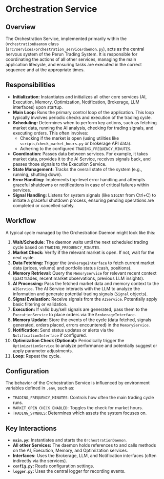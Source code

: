 # Orchestration Service

## Overview

The Orchestration Service, implemented primarily within the `OrchestrationDaemon` class (`src/services/orchestration_service/daemon.py`), acts as the central nervous system of the Perun Trading System. It is responsible for coordinating the actions of all other services, managing the main application lifecycle, and ensuring tasks are executed in the correct sequence and at the appropriate times.

## Responsibilities

*   **Initialization:** Instantiates and initializes all other core services (AI, Execution, Memory, Optimization, Notification, Brokerage, LLM interfaces) upon startup.
*   **Main Loop:** Runs the primary control loop of the application. This loop typically involves periodic checks and execution of the trading cycle.
*   **Scheduling:** Determines when to perform key actions, such as fetching market data, running the AI analysis, checking for trading signals, and executing orders. This often involves:
    *   Checking if the market is open (using utilities like `scripts/check_market_hours.py` or brokerage API data).
    *   Adhering to the configured `TRADING_FREQUENCY_MINUTES`.
*   **Coordination:** Passes data between services. For example, it takes market data, provides it to the AI Service, receives signals back, and passes those signals to the Execution Service.
*   **State Management:** Tracks the overall state of the system (e.g., running, shutting down).
*   **Error Handling:** Implements top-level error handling and attempts graceful shutdowns or notifications in case of critical failures within services.
*   **Signal Handling:** Listens for system signals (like `SIGINT` from Ctrl+C) to initiate a graceful shutdown process, ensuring pending operations are completed or cancelled safely.

## Workflow

A typical cycle managed by the Orchestration Daemon might look like this:

1.  **Wait/Schedule:** The daemon waits until the next scheduled trading cycle based on `TRADING_FREQUENCY_MINUTES`.
2.  **Market Check:** Verify if the relevant market is open. If not, wait for the next cycle.
3.  **Data Fetching:** Trigger the `BrokerageInterface` to fetch current market data (prices, volume) and portfolio status (cash, positions).
4.  **Memory Retrieval:** Query the `MemoryService` for relevant recent context (past trades, recent market observations, previous LLM insights).
5.  **AI Processing:** Pass the fetched market data and memory context to the `AIService`. The AI Service interacts with the LLM to analyze the information and generate potential trading signals (`Signal` objects).
6.  **Signal Evaluation:** Receive signals from the `AIService`. Potentially apply basic filtering or validation.
7.  **Execution:** If valid buy/sell signals are generated, pass them to the `ExecutionService` to place orders via the `BrokerageInterface`.
8.  **Memory Update:** Store the events of the cycle (data fetched, signals generated, orders placed, errors encountered) in the `MemoryService`.
9.  **Notification:** Send status updates or alerts via the `NotificationInterface` if configured.
10. **Optimization Check (Optional):** Periodically trigger the `OptimizationService` to analyze performance and potentially suggest or apply parameter adjustments.
11. **Loop:** Repeat the cycle.

## Configuration

The behavior of the Orchestration Service is influenced by environment variables defined in `.env`, such as:

*   `TRADING_FREQUENCY_MINUTES`: Controls how often the main trading cycle runs.
*   `MARKET_OPEN_CHECK_ENABLED`: Toggles the check for market hours.
*   `TRADING_SYMBOLS`: Determines which assets the system focuses on.

## Key Interactions

*   **`main.py`:** Instantiates and starts the `OrchestrationDaemon`.
*   **All other Services:** The daemon holds references to and calls methods on the AI, Execution, Memory, and Optimization services.
*   **Interfaces:** Uses the Brokerage, LLM, and Notification interfaces (often indirectly via the services).
*   **`config.py`:** Reads configuration settings.
*   **`logger.py`:** Uses the central logger for recording events.
